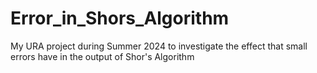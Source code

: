 # Error_in_Shors_Algorithm
My URA project during Summer 2024 to investigate the effect that small errors have in the output of Shor's Algorithm
